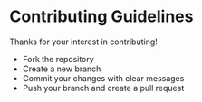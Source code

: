 # Contributing Guidelines

Thanks for your interest in contributing!

- Fork the repository
- Create a new branch
- Commit your changes with clear messages
- Push your branch and create a pull request
